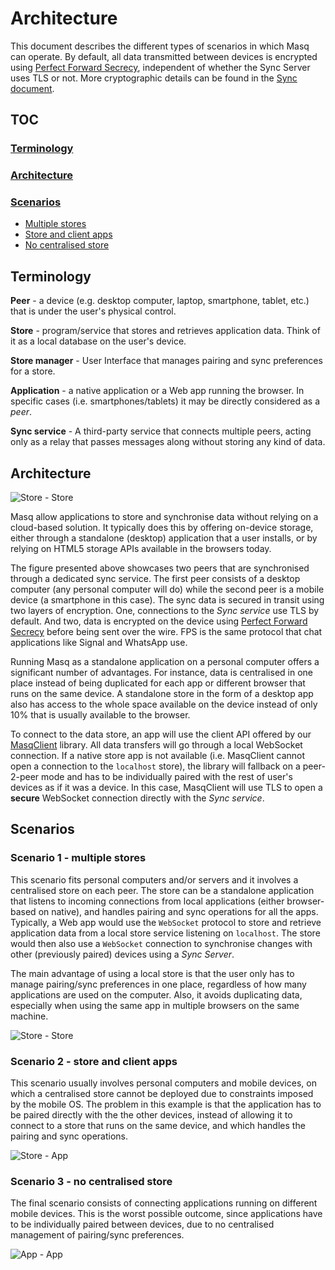 
# Architecture

This document describes the different types of scenarios in which Masq can operate. By default, all data transmitted between devices is encrypted using [Perfect Forward Secrecy](https://en.wikipedia.org/wiki/Forward_secrecy), independent of whether the Sync Server uses TLS or not. More cryptographic details can be found in the [Sync document](https://github.com/QwantResearch/masq-docs/blob/gh-pages/sync).


## TOC

### [Terminology](#terminology)
### [Architecture](#architecture)
### [Scenarios](#scenarios)
* [Multiple stores](#scenario-1---multiple-stores)
* [Store and client apps](#scenario-2---store-and-client-apps)
* [No centralised store](#scenario-3---no-centralised-store)

## Terminology

**Peer** - a device (e.g. desktop computer, laptop, smartphone, tablet, etc.) that is under the user's physical control.

**Store** - program/service that stores and retrieves application data. Think of it as a local database on the user's device.

**Store manager** - User Interface that manages pairing and sync preferences for a store.

**Application** - a native application or a Web app running the browser. In specific cases (i.e. smartphones/tablets) it may be directly considered as a *peer*.

**Sync service** - A third-party service that connects multiple peers, acting only as a relay that passes messages along without storing any kind of data.

## Architecture

![Store - Store](https://qwantresearch.github.io/masq-docs/img/arch.png)

Masq allow applications to store and synchronise data without relying on a cloud-based solution. It typically does this by offering on-device storage, either through a standalone (desktop) application that a user installs, or by relying on HTML5 storage APIs available in the browsers today.

The figure presented above showcases two peers that are synchronised through a dedicated sync service. The first peer consists of a desktop computer (any personal computer will do) while the second peer is a mobile device (a smartphone in this case). The sync data is secured in transit using two layers of encryption. One, connections to the *Sync service* use TLS by default. And two, data is encrypted on the device using [Perfect Forward Secrecy](https://en.wikipedia.org/wiki/Forward_secrecy) before being sent over the wire. FPS is the same protocol that chat applications like Signal and WhatsApp use.

Running Masq as a standalone application on a personal computer offers a significant number of advantages. For instance, data is centralised in one place instead of being duplicated for each app or different browser that runs on the same device. A standalone store in the form of a desktop app also has access to the whole space available on the device instead of only 10% that is usually available to the browser.

To connect to the data store, an app will use the client API offered by our [MasqClient](https://github.com/QwantResearch/masq-client) library. All data transfers will go through a local WebSocket connection. If a native store app is not available (i.e. MasqClient cannot open a connection to the `localhost` store), the library will fallback on a peer-2-peer mode and has to be individually paired with the rest of user's devices as if it was a device. In this case, MasqClient will use TLS to open a **secure** WebSocket connection directly with the *Sync service*.


## Scenarios

### Scenario 1 - multiple stores

This scenario fits personal computers and/or servers and it involves a centralised store on each peer. The store can be a standalone application that listens to incoming connections from local applications (either browser-based on native), and handles pairing and sync operations for all the apps. Typically, a Web app would use the `WebSocket` protocol to store and retrieve application data from a local store service listening on `localhost`. The store would then also use a `WebSocket` connection to synchronise changes with other (previously paired) devices using a *Sync Server*.

The main advantage of using a local store is that the user only has to manage pairing/sync preferences in one place, regardless of how many applications are used on the computer. Also, it avoids duplicating data, especially when using the same app in multiple browsers on the same machine.

![Store - Store](https://qwantresearch.github.io/masq-docs/img/store-store.png)

### Scenario 2 - store and client apps

This scenario usually involves personal computers and mobile devices, on which a centralised store cannot be deployed due to constraints imposed by the mobile OS. The problem in this example is that the application has to be paired directly with the the other devices, instead of allowing it to connect to a store that runs on the same device, and which handles the pairing and sync operations.

![Store - App](https://qwantresearch.github.io/masq-docs/img/store-app.png)

### Scenario 3 - no centralised store

The final scenario consists of connecting applications running on different mobile devices. This is the worst possible outcome, since applications have to be individually paired between devices, due to no centralised management of pairing/sync preferences.

![App - App](https://qwantresearch.github.io/masq-docs/img/app-app.png)

